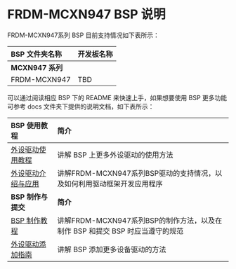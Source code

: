 # FRDM-MCXN947 BSP 说明

FRDM-MCXN947系列 BSP 目前支持情况如下表所示：

| BSP 文件夹名称       | 开发板名称                |
|:------------------------- |:-------------------------- |
| **MCXN947 系列** |  |
| FRDM-MCXN947 | TBD |

可以通过阅读相应 BSP 下的 README 来快速上手，如果想要使用 BSP 更多功能可参考 docs 文件夹下提供的说明文档，如下表所示：

| BSP 使用教程 | 简介                                          |
|:-------------------- |:------------------------------------------------- |
| [外设驱动使用教程](docs/FRDM-MCXN947系列BSP外设驱动使用教程.md) | 讲解 BSP 上更多外设驱动的使用方法 |
| [外设驱动介绍与应用](docs/FRDM-MCXN947系列驱动介绍.md) | 讲解FRDM-MCXN947系列BSP驱动的支持情况，以及如何利用驱动框架开发应用程序 |
| **BSP 制作与提交** | **简介**                                     |
| [BSP 制作教程](docs/FRDM-MCXN947系列BSP制作教程.md) | 讲解FRDM-MCXN947系列BSP的制作方法，以及在制作 BSP 和提交 BSP 时应当遵守的规范 |
| [外设驱动添加指南](docs/FRDM-MCXN947系列外设驱动添加指南.md) | 讲解 BSP 添加更多设备驱动的方法 |

